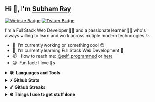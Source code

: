 ## Hi 👋, I'm [Subham Ray](https://www.subhamray.com)


[![Website Badge](https://img.shields.io/badge/Website-3b5998?style=flat-square&logo=google-chrome&logoColor=white)](https://www.subhamray.com)
[![Twitter Badge](https://img.shields.io/badge/-Twitter-00acee?style=flat-square&logo=Twitter&logoColor=white)](https://twitter.com/self_programmed)

I'm a Full Stack Web Developer 🧑‍💻 and a passionate learner 🧑‍🎓 who's always willing to learn and work across mutiple modern technologies ✨.

- 🔭 &nbsp;I’m currently working on something cool :wink:
- 🌱 &nbsp;I’m currently learning Full Stack Web Development :metal:
- 📫 &nbsp; How to reach me: [@self_programmed](https://twitter.com/self_programmed) or <a rel="me" target='_blank' href="https://subhamray.com/contact">here</a>
- 😀 &nbsp;Fun fact: I love :orange:s

<details>
  <summary><b>🛠️&nbsp;&nbsp;Languages&nbsp;and&nbsp;Tools</b></summary>
  <br/>

<code><img height="27" src="https://raw.githubusercontent.com/github/explore/80688e429a7d4ef2fca1e82350fe8e3517d3494d/topics/javascript/javascript.png" alt="javascript"></code>
<code><img height="27" src="https://raw.githubusercontent.com/devicons/devicon/master/icons/typescript/typescript-original.svg" alt="typescript"></code>
<code><img height="27" src="https://raw.githubusercontent.com/github/explore/80688e429a7d4ef2fca1e82350fe8e3517d3494d/topics/nodejs/nodejs.png" alt="nodejs"></code>
<code><img height="27" src="https://raw.githubusercontent.com/devicons/devicon/master/icons/express/express-original.svg" alt="expressjs"></code>
<code><img height="27" src="https://raw.githubusercontent.com/github/explore/80688e429a7d4ef2fca1e82350fe8e3517d3494d/topics/react/react.png" alt="reactjs  "></code>
<code><img height="27" src="https://raw.githubusercontent.com/github/explore/80688e429a7d4ef2fca1e82350fe8e3517d3494d/topics/graphql/graphql.png" alt="graphql"></code>
<code><img height="27" src="https://encrypted-tbn0.gstatic.com/images?q=tbn%3AANd9GcSTTzPAw-55ssm1Im594xYZ9eRQu2JylrkYLg&usqp=CAU" alt="mongodb"></code>
<code><img height="27" src="https://raw.githubusercontent.com/devicons/devicon/master/icons/git/git-original.svg" alt="git"></code>
<code><img height="27" src="https://raw.githubusercontent.com/devicons/devicon/master/icons/docker/docker-original-wordmark.svg" alt="docker"></code>
<code><img height="27" src="https://raw.githubusercontent.com/github/explore/80688e429a7d4ef2fca1e82350fe8e3517d3494d/topics/terminal/terminal.png" alt="terminal"></code>

</details>

<details>	
  <summary><b>⚡ Github Stats</b></summary>
  <br />
  <img height="180em" src="https://github-readme-stats.vercel.app/api?username=selfprogrammed&show_icons=true&hide_border=true&&count_private=true&include_all_commits=true" />
  <img height="180em" src="https://github-readme-stats.vercel.app/api/top-langs/?username=selfprogrammed&show_icons=true&hide_border=true&layout=compact&langs_count=8"/>
</details>

<details>	
  <summary><b>☄️ Github Streaks</b></summary>
  <br />
  <img height="180rem" src="https://github-readme-streak-stats.herokuapp.com/?user=selfprogrammed&hide_border=true" />
</details>

<details>	
  <br />
  <summary><b>⚙️ Things I use to get stuff done</b></summary>
  	<ul>
  	    <li><b>OS:</b> Pop! OS 21.04</li>
  	    <li><b>Browser: </b> Brave Web Browser</li>
	    <li><b>Terminal: </b> ZSH: Oh My Zsh (PowerLevel10k)</li>
	    <li><b>Code Editor:</b> VSCode - The best editor out there.</li>
	    <li><b>To Stay Updated:</b> Dev.to, Twitter, Hashnode and Medium.</li>
	    <br />
	</ul>	
</details>